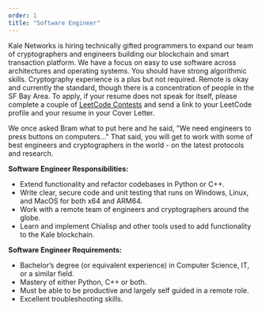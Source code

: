 ```yaml
---
order: 1
title: "Software Engineer"
---
```


Kale Networks is hiring technically gifted programmers to expand our team of cryptographers and engineers building our blockchain and smart transaction platform. We have a focus on easy to use software across architectures and operating systems. You should have strong algorithmic skills. Cryptography experience is a plus but not required. Remote is okay and currently the standard, though there is a concentration of people in the SF Bay Area. To apply, if your resume does not speak for itself, please complete a couple of [LeetCode Contests](https://leetcode.com/contest/) and send a link to your LeetCode profile and your resume in your Cover Letter.

We once asked Bram what to put here and he said, "We need engineers to press buttons on computers..." That said, you will get to work with some of best engineers and cryptographers in the world - on the latest protocols and research.

**Software Engineer Responsibilities:**

- Extend functionality and refactor codebases in Python or C++.
- Write clear, secure code and unit testing that runs on Windows, Linux, and MacOS for both x64 and ARM64.
- Work with a remote team of engineers and cryptographers around the globe.
- Learn and implement Chialisp and other tools used to add functionality to the Kale blockchain.

**Software Engineer Requirements:**

- Bachelor’s degree (or equivalent experience) in Computer Science, IT, or a similar field.
- Mastery of either Python, C++ or both.
- Must be able to be productive and largely self guided in a remote role.
- Excellent troubleshooting skills.

